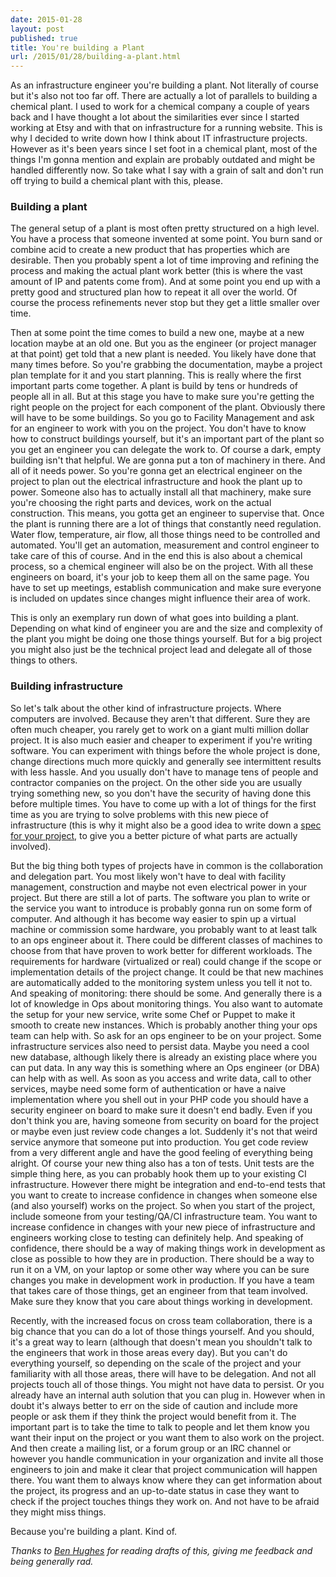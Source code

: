 ```yaml
---
date: 2015-01-28
layout: post
published: true
title: You're building a Plant
url: /2015/01/28/building-a-plant.html
---
```


As an infrastructure engineer you're building a plant. Not literally of course
but it's also not too far off. There are actually a lot of parallels to
building a chemical plant. I used to work for a chemical company a couple of
years back and I have thought a lot about the similarities ever since I
started working at Etsy and with that on infrastructure for a running website.
This is why I decided to write down how I think about IT infrastructure
projects. However as it's been years since I set foot in a chemical plant,
most of the things I'm gonna mention and explain are probably outdated and
might be handled differently now. So take what I say with a grain of salt and
don't run off trying to build a chemical plant with this, please.

### Building a plant
The general setup of a plant is most often pretty structured on a high level.
You have a process that someone invented at some point. You burn sand or
combine acid to create a new product that has properties which are desirable.
Then you probably spent a lot of time improving and refining the process and
making the actual plant work better (this is where the vast amount of IP and
patents come from). And at some point you end up with a pretty good and
structured plan how to repeat it all over the world. Of course the process
refinements never stop but they get a little smaller over time.

Then at some point the time comes to build a new one, maybe at a new location
maybe at an old one. But you as the engineer (or project manager at that
point) get told that a new plant is needed. You likely have done that many
times before. So you're grabbing the documentation, maybe a project plan
template for it and you start planning. This is really where the first
important parts come together. A plant is build by tens or hundreds of people
all in all. But at this stage you have to make sure you're getting the right
people on the project for each component of the plant. Obviously there will
have to be some buildings. So you go to Facility Management and ask for
an engineer to work with you on the project. You don't have to know how to
construct buildings yourself, but it's an important part of the plant so you
get an engineer you can delegate the work to. Of course a dark, empty building
isn't that helpful. We are gonna put a ton of machinery in there. And all of
it needs power. So you're gonna get an electrical engineer on the project to
plan out the electrical infrastructure and hook the plant up to power. Someone
also has to actually install all that machinery, make sure you're choosing the
right parts and devices, work on the actual construction. This means, you
gotta get an engineer to supervise that. Once the plant is running there are
a lot of things that constantly need regulation. Water flow, temperature, air
flow, all those things need to be controlled and automated. You'll get an
automation, measurement and control engineer to take care of this of course.
And in the end this is also about a chemical process, so a chemical engineer
will also be on the project. With all these engineers on board, it's your job
to keep them all on the same page. You have to set up meetings, establish
communication and make sure everyone is included on updates since changes
might influence their area of work.

This is only an exemplary run down of what goes into building a plant.
Depending on what kind of engineer you are and the size and complexity of the
plant you might be doing one those things yourself. But for a big project you
might also just be the technical project lead and delegate all of those things
to others.


### Building infrastructure
So let's talk about the other kind of infrastructure projects. Where computers
are involved. Because they aren't that different. Sure they are often much
cheaper, you rarely get to work on a giant multi million dollar project. It is
also much easier and cheaper to experiment if you're writing software. You can
experiment with things before the whole project is done, change directions
much more quickly and generally see intermittent results with less hassle. And
you usually don't have to manage tens of people and contractor companies on
the project. On the other side you are usually trying something new, so you
don't have the security of having done this before multiple times. You have to
come up with a lot of things for the first time as you are trying to solve
problems with this new piece of infrastructure (this is why it might also be a
good idea to write down a [spec for your project][d2fn], to give you a better
picture of what parts are actually involved).

But the big thing both types of projects have in common is the collaboration
and delegation part. You most likely won't have to deal with facility
management, construction and maybe not even electrical power in your project.
But there are still a lot of parts. The software you plan to write or the
service you want to introduce is probably gonna run on some form of computer.
And although it has become way easier to spin up a virtual machine or
commission some hardware, you probably want to at least talk to an ops
engineer about it. There could be different classes of machines to choose from
that have proven to work better for different workloads. The requirements for
hardware (virtualized or real) could change if the scope or implementation
details of the project change. It could be that new machines are automatically
added to the monitoring system unless you tell it not to. And speaking of
monitoring: there should be some. And generally there is a lot of knowledge in
Ops about monitoring things. You also want to automate the setup for your new
service, write some Chef or Puppet to make it smooth to create new instances.
Which is probably another thing your ops team can help with. So ask for an ops
engineer to be on your project. Some infrastructure services also need to
persist data. Maybe you need a cool new database, although likely there is already an
existing place where you can put data. In any way this is something where an
Ops engineer (or DBA) can help with as well. As soon as you access and write
data, call to other services, maybe need some form of authentication or have a
naive implementation where you shell out in your PHP code you should have a
security engineer on board to make sure it doesn't end badly. Even if you
don't think you are, having someone from security on board for the project or
maybe even just review code changes a lot. Suddenly it's not that weird
service anymore that someone put into production. You get code review from a
very different angle and have the good feeling of everything being alright. Of
course your new thing also has a ton of tests. Unit tests are the simple thing
here, as you can probably hook them up to your existing CI infrastructure.
However there might be integration and end-to-end tests that you want to
create to increase confidence in changes when someone else (and also yourself)
works on the project. So when you start of the project, include someone from
your testing/QA/CI infrastructure team. You want to increase confidence in
changes with your new piece of infrastructure and engineers working close to
testing can definitely help. And speaking of confidence, there should be a way
of making things work in development as close as possible to how they are in
production. There should be a way to run it on a VM, on your laptop or some
other way where you can be sure changes you make in development work in
production. If you have a team that takes care of those things, get an
engineer from that team involved. Make sure they know that you care about
things working in development.

Recently, with the increased focus on cross team collaboration, there is a big
chance that you can do a lot of those things yourself. And you should, it's a
great way to learn (although that doesn't mean you shouldn't talk to the
engineers that work in those areas every day). But you can't do everything
yourself, so depending on the scale of the project and your familiarity with
all those areas, there will have to be delegation. And not all projects touch
all of those things. You might not have data to persist. Or you already have
an internal auth solution that you can plug in. However when in doubt it's
always better to err on the side of caution and include more people or ask
them if they think the project would benefit from it. The important part is to
take the time to talk to people and let them know you want their input on the
project or you want them to also work on the project. And then create a
mailing list, or a forum group or an IRC channel or however you handle
communication in your organization and invite all those engineers to join and
make it clear that project communication will happen there. You want them to
always know where they can get information about the project, its progress and
an up-to-date status in case they want to check if the project touches things
they work on. And not have to be afraid they might miss things.

Because you're building a plant. Kind of.

*Thanks to [Ben Hughes][bhughes] for reading drafts of this, giving me feedback and
being generally rad.*

[d2fn]: http://www.d2fn.com/2013/01/28/functional-specifications-for-infrastructure-engineers.html
[bhughes]: https://twitter.com/benjammingh
